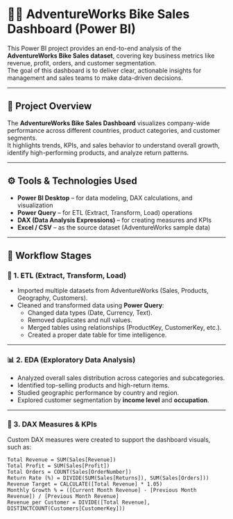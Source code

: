 # 🚴‍♂️ AdventureWorks Bike Sales Dashboard (Power BI)

This Power BI project provides an end-to-end analysis of the **AdventureWorks Bike Sales dataset**, covering key business metrics like revenue, profit, orders, and customer segmentation.  
The goal of this dashboard is to deliver clear, actionable insights for management and sales teams to make data-driven decisions.

---

## 🧩 Project Overview

The **AdventureWorks Bike Sales Dashboard** visualizes company-wide performance across different countries, product categories, and customer segments.  
It highlights trends, KPIs, and sales behavior to understand overall growth, identify high-performing products, and analyze return patterns.

---

## ⚙️ Tools & Technologies Used

- **Power BI Desktop** – for data modeling, DAX calculations, and visualization  
- **Power Query** – for ETL (Extract, Transform, Load) operations  
- **DAX (Data Analysis Expressions)** – for creating measures and KPIs  
- **Excel / CSV** – as the source dataset (AdventureWorks sample data)  

---

## 🔄 Workflow Stages

### 🧹 1. ETL (Extract, Transform, Load)
- Imported multiple datasets from AdventureWorks (Sales, Products, Geography, Customers).
- Cleaned and transformed data using **Power Query**:
  - Changed data types (Date, Currency, Text).
  - Removed duplicates and null values.
  - Merged tables using relationships (ProductKey, CustomerKey, etc.).
  - Created a proper date table for time intelligence.

---

### 📊 2. EDA (Exploratory Data Analysis)
- Analyzed overall sales distribution across categories and subcategories.
- Identified top-selling products and high-return items.
- Studied geographic performance by country and region.
- Explored customer segmentation by **income level** and **occupation**.

---

### 🧮 3. DAX Measures & KPIs
Custom DAX measures were created to support the dashboard visuals, such as:

```DAX
Total Revenue = SUM(Sales[Revenue])
Total Profit = SUM(Sales[Profit])
Total Orders = COUNT(Sales[OrderNumber])
Return Rate (%) = DIVIDE(SUM(Sales[Returns]), SUM(Sales[Orders]))
Revenue Target = CALCULATE([Total Revenue] * 1.05)
Monthly Growth % = ([Current Month Revenue] - [Previous Month Revenue]) / [Previous Month Revenue]
Revenue per Customer = DIVIDE([Total Revenue], DISTINCTCOUNT(Customers[CustomerKey]))
